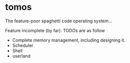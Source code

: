 # tomos
The feature-poor spaghetti code operating system...

Feature incomplete (by far). TODOs are as follow
* Complete memory management, including designing it.
* Scheduler
* Shell
* userland
